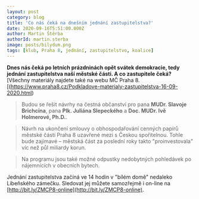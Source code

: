 ```yaml
---
layout: post
category: blog
title: 'Co nás čeká na dnešním jednání zastupitelstva?'
date: 2020-09-16T5:51:00.000Z
author: Martin Štěrba
authorId: martin.sterba
image: posts/bilydum.png
tags: [klub, Praha 8, jednání, zastupitelstvo, koalice]
---
```


**Dnes nás čeká po letních prázdninách opět svátek demokracie, tedy jednání zastupitelstva naší městské části. A co zastupitele čeká?** [Všechny materiály najdete také na webu MČ Praha 8.[(https://www.praha8.cz/Podkladove-materialy-zastupitelstva-16-09-2020.html)

> Budou se řešit návrhy na čestná občanství pro pana **MUDr. Slavoje Brichcína**, pana **Plk. Juliána Slepeckého** a **Doc. MUDr. Ivě Holmerové, Ph.D.**.

> Návrh na ukončení smlouvy o obhospodařování cenných papírů městské části Praha 8 uzavřené mezi s Českou spořitelnou. Tohle bude zajímavé – městská část za poslední roky takto "proinvestovala" víc než půl miliardy korun.

> Na programu jsou také možné odpustky nedobytných pohledávek po nájemnících v obecních bytech.

Jednání zastupitelstva začíná ve 14 hodin v "bílém domě" nedaleko Libeňského zámečku. Sledovat jej můžete samozřejmě i on-line na [http://bit.ly/ZMCP8-online](http://bit.ly/ZMCP8-online).
